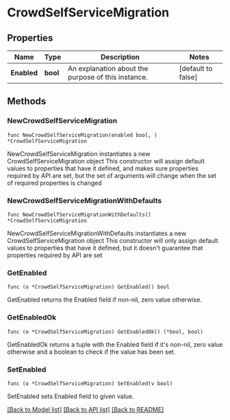 # CrowdSelfServiceMigration

## Properties

Name | Type | Description | Notes
------------ | ------------- | ------------- | -------------
**Enabled** | **bool** | An explanation about the purpose of this instance. | [default to false]

## Methods

### NewCrowdSelfServiceMigration

`func NewCrowdSelfServiceMigration(enabled bool, ) *CrowdSelfServiceMigration`

NewCrowdSelfServiceMigration instantiates a new CrowdSelfServiceMigration object
This constructor will assign default values to properties that have it defined,
and makes sure properties required by API are set, but the set of arguments
will change when the set of required properties is changed

### NewCrowdSelfServiceMigrationWithDefaults

`func NewCrowdSelfServiceMigrationWithDefaults() *CrowdSelfServiceMigration`

NewCrowdSelfServiceMigrationWithDefaults instantiates a new CrowdSelfServiceMigration object
This constructor will only assign default values to properties that have it defined,
but it doesn't guarantee that properties required by API are set

### GetEnabled

`func (o *CrowdSelfServiceMigration) GetEnabled() bool`

GetEnabled returns the Enabled field if non-nil, zero value otherwise.

### GetEnabledOk

`func (o *CrowdSelfServiceMigration) GetEnabledOk() (*bool, bool)`

GetEnabledOk returns a tuple with the Enabled field if it's non-nil, zero value otherwise
and a boolean to check if the value has been set.

### SetEnabled

`func (o *CrowdSelfServiceMigration) SetEnabled(v bool)`

SetEnabled sets Enabled field to given value.



[[Back to Model list]](../README.md#documentation-for-models) [[Back to API list]](../README.md#documentation-for-api-endpoints) [[Back to README]](../README.md)


